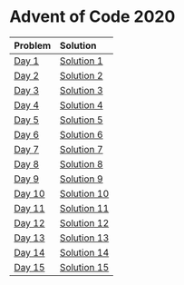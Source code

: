 # Advent of Code 2020

| Problem | Solution |
| :-- | :-- |
|[Day 1](https://adventofcode.com/2020/day/1)|[Solution 1](https://github.com/lewisjdeane/AOC-2020-Kotlin/blob/main/src/main/kotlin/One.kt)|
|[Day 2](https://adventofcode.com/2020/day/2)|[Solution 2](https://github.com/lewisjdeane/AOC-2020-Kotlin/blob/main/src/main/kotlin/Two.kt)|
|[Day 3](https://adventofcode.com/2020/day/3)|[Solution 3](https://github.com/lewisjdeane/AOC-2020-Kotlin/blob/main/src/main/kotlin/Three.kt)|
|[Day 4](https://adventofcode.com/2020/day/4)|[Solution 4](https://github.com/lewisjdeane/AOC-2020-Kotlin/blob/main/src/main/kotlin/Four.kt)|
|[Day 5](https://adventofcode.com/2020/day/5)|[Solution 5](https://github.com/lewisjdeane/AOC-2020-Kotlin/blob/main/src/main/kotlin/Five.kt)|
|[Day 6](https://adventofcode.com/2020/day/6)|[Solution 6](https://github.com/lewisjdeane/AOC-2020-Kotlin/blob/main/src/main/kotlin/Six.kt)|
|[Day 7](https://adventofcode.com/2020/day/7)|[Solution 7](https://github.com/lewisjdeane/AOC-2020-Kotlin/blob/main/src/main/kotlin/Seven.kt)|
|[Day 8](https://adventofcode.com/2020/day/8)|[Solution 8](https://github.com/lewisjdeane/AOC-2020-Kotlin/blob/main/src/main/kotlin/Eight.kt)|
|[Day 9](https://adventofcode.com/2020/day/9)|[Solution 9](https://github.com/lewisjdeane/AOC-2020-Kotlin/blob/main/src/main/kotlin/Nine.kt)|
|[Day 10](https://adventofcode.com/2020/day/10)|[Solution 10](https://github.com/lewisjdeane/AOC-2020-Kotlin/blob/main/src/main/kotlin/Ten.kt)|
|[Day 11](https://adventofcode.com/2020/day/11)|[Solution 11](https://github.com/lewisjdeane/AOC-2020-Kotlin/blob/main/src/main/kotlin/Eleven.kt)|
|[Day 12](https://adventofcode.com/2020/day/12)|[Solution 12](https://github.com/lewisjdeane/AOC-2020-Kotlin/blob/main/src/main/kotlin/Twelve.kt)|
|[Day 13](https://adventofcode.com/2020/day/13)|[Solution 13](https://github.com/lewisjdeane/AOC-2020-Kotlin/blob/main/src/main/kotlin/Thirteen.kt)|
|[Day 14](https://adventofcode.com/2020/day/14)|[Solution 14](https://github.com/lewisjdeane/AOC-2020-Kotlin/blob/main/src/main/kotlin/Fourteen.kt)|
|[Day 15](https://adventofcode.com/2020/day/15)|[Solution 15](https://github.com/lewisjdeane/AOC-2020-Kotlin/blob/main/src/main/kotlin/Fifteen.kt)|
